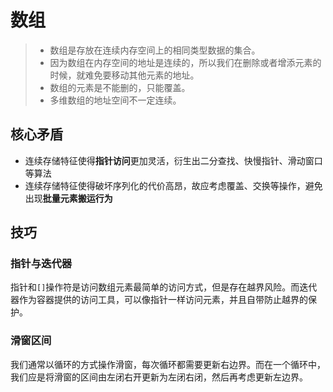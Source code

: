# 数组

> - 数组是存放在连续内存空间上的相同类型数据的集合。
> - 因为数组在内存空间的地址是连续的，所以我们在删除或者增添元素的时候，就难免要移动其他元素的地址。
> - 数组的元素是不能删的，只能覆盖。
> - 多维数组的地址空间不一定连续。

## 核心矛盾
- 连续存储特征使得**指针访问**更加灵活，衍生出二分查找、快慢指针、滑动窗口等算法
- 连续存储特征使得破坏序列化的代价高昂，故应考虑覆盖、交换等操作，避免出现**批量元素搬运行为**

## 技巧

### 指针与迭代器

指针和`[]`操作符是访问数组元素最简单的访问方式，但是存在越界风险。而迭代器作为容器提供的访问工具，可以像指针一样访问元素，并且自带防止越界的保护。

### 滑窗区间

我们通常以循环的方式操作滑窗，每次循环都需要更新右边界。而在一个循环中，我们应是将滑窗的区间由左闭右开更新为左闭右闭，然后再考虑更新左边界。
